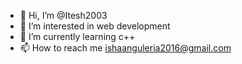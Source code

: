 - 👋 Hi, I’m @Itesh2003
- 👀 I’m interested in web development 
- 🌱 I’m currently learning c++
- 📫 How to reach me ishaanguleria2016@gmail.com

<!---
Itesh2003/Itesh2003 is a ✨ special ✨ repository because its `README.md` (this file) appears on your GitHub profile.
You can click the Preview link to take a look at your changes.
--->
